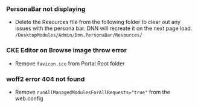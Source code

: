 ### PersonaBar not displaying
- Delete the Resources file from the following folder to clear out any issues with the persona bar. DNN will recreate it on the next page load. 
`/DesktopModules/Admin/Dnn.PersonaBar/Resources/`

### CKE Editor on Browse image throw error
- Remove `favicon.ico` from Portal Root folder

### woff2 error 404 not found
- Remove `runAllManagedModulesForAllRequests="true"` from the web.config
